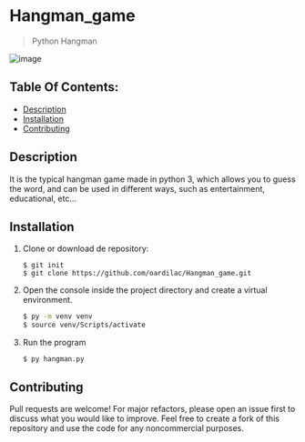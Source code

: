 # Hangman_game
> Python Hangman
> 
![image](https://user-images.githubusercontent.com/70169625/198852457-7bbb37cc-72af-41f3-9aa9-cec1e939b5be.png)


## Table Of Contents:
 - [Description](#description)
 - [Installation](#installation)
 - [Contributing](#contributing)

## Description
It is the typical hangman game made in python 3, which allows you to guess the word, and can be used in different ways, such as entertainment, educational, etc...

## Installation
1. Clone or download de repository:
    ```
    $ git init
    $ git clone https://github.com/oardilac/Hangman_game.git
    ```

2. Open the console inside the project directory and create a virtual environment.
    ```bash
    $ py -m venv venv
    $ source venv/Scripts/activate
    ```

3. Run the program
    ```
    $ py hangman.py
    ```

## Contributing
Pull requests are welcome! For major refactors, please open an issue first to discuss what you would like to improve. Feel free to create a fork of this repository and use the code for any noncommercial purposes.
